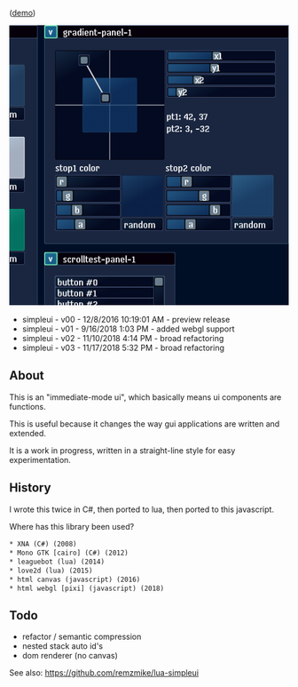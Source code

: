 ([demo](https://remzmike.github.io/simpleui/))

![screenshot](thumb.png)

* simpleui - v00 - 12/8/2016 10:19:01 AM - preview release
* simpleui - v01 - 9/16/2018 1:03 PM - added webgl support
* simpleui - v02 - 11/10/2018 4:14 PM - broad refactoring
* simpleui - v03 - 11/17/2018 5:32 PM - broad refactoring

## About

This is an "immediate-mode ui", which basically means ui components are functions.

This is useful because it changes the way gui applications are written and extended.

It is a work in progress, written in a straight-line style for easy experimentation.

## History

I wrote this twice in C#, then ported to lua, then ported to this javascript.

Where has this library been used?

    * XNA (C#) (2008)
    * Mono GTK [cairo] (C#) (2012)
    * leaguebot (lua) (2014)
    * love2d (lua) (2015)    
    * html canvas (javascript) (2016)
    * html webgl [pixi] (javascript) (2018)

## Todo

* refactor / semantic compression
* nested stack auto id's
* dom renderer (no canvas)

See also: https://github.com/remzmike/lua-simpleui